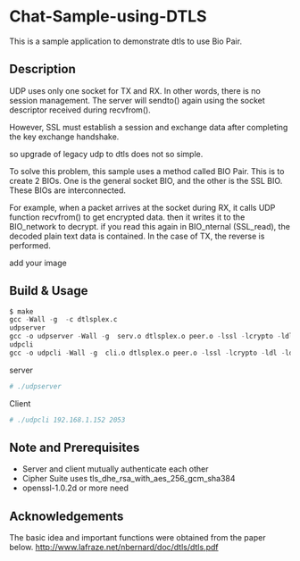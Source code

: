 # Chat-Sample-using-DTLS

This is a sample application to demonstrate dtls to use Bio Pair.

## Description
UDP uses only one socket for TX and RX. In other words, there is no session management.
The server will sendto() again using the socket descriptor received during recvfrom().

However, SSL must establish a session and exchange data after completing the key exchange handshake.

so upgrade of legacy udp to dtls does not so simple.

To solve this problem, this sample uses a method called BIO Pair.
This is to create 2 BIOs. One is the general socket BIO, and the other is the SSL BIO.
These BIOs are interconnected.

For example, when a packet arrives at the socket during RX, it calls UDP function recvfrom() to get encrypted data. then it writes it to the BIO_network to decrypt.
if you read this again in BIO_nternal (SSL_read),  the decoded plain text data is contained.
In the case of TX, the reverse is performed.

add your image

## Build & Usage

```python
$ make
gcc -Wall -g  -c dtlsplex.c
udpserver
gcc -o udpserver -Wall -g  serv.o dtlsplex.o peer.o -lssl -lcrypto -ldl -ldl -lpthread
udpcli
gcc -o udpcli -Wall -g  cli.o dtlsplex.o peer.o -lssl -lcrypto -ldl -ldl -lpthread
```
server
```python
# ./udpserver
```


Client
```python
# ./udpcli 192.168.1.152 2053
```


## Note and Prerequisites

* Server and client mutually authenticate each other
* Cipher Suite uses tls_dhe_rsa_with_aes_256_gcm_sha384
* openssl-1.0.2d or more need

## Acknowledgements
The basic idea and important functions were obtained from the paper below.
http://www.lafraze.net/nbernard/doc/dtls/dtls.pdf

                                                         
